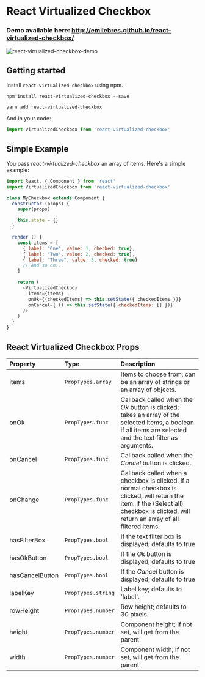 # React Virtualized Checkbox

### Demo available here: http://emilebres.github.io/react-virtualized-checkbox/

![react-virtualized-checkbox-demo](https://cloud.githubusercontent.com/assets/6179178/15900554/2e509cac-2da0-11e6-8c3a-a7b261eca06b.gif)
## Getting started

Install `react-virtualized-checkbox` using npm.

```shell
npm install react-virtualized-checkbox --save

yarn add react-virtualized-checkbox
```

And in your code:
```js
import VirtualizedCheckbox from 'react-virtualized-checkbox'
```

## Simple Example

You pass _react-virtualized-checkbox_ an array of items. Here's a simple example:

```js
import React, { Component } from 'react'
import VirtualizedCheckbox from 'react-virtualized-checkbox'

class MyCheckbox extends Component {
  constructor (props) {
    super(props)

    this.state = {}
  }

  render () {
    const items = [
      { label: "One", value: 1, checked: true},
      { label: "Two", value: 2, checked: true},
      { label: "Three", value: 3, checked: true}
      // And so on...
    ]

    return (
      <VirtualizedCheckbox
        items={items}
        onOk={(checkedItems) => this.setState({ checkedItems })}
        onCancel={ () => this.setState({ checkedItems: [] })}
      />
    )
  }
}
```

## React Virtualized Checkbox Props

| Property | Type | Description |
|:---|:---|:---|
| items | `PropTypes.array` | Items to choose from; can be an array of strings or an array of objects. |
| onOk | `PropTypes.func` | Callback called when the _Ok_ button is clicked; takes an array of the selected items, a boolean if all items are selected and the text filter as arguments. |
| onCancel | `PropTypes.func` | Callback called when the _Cancel_ button is clicked. |
| onChange | `PropTypes.func` | Callback called when a checkbox is clicked. If a normal checkbox is clicked, will return the item. If the (Select all) checkbox is clicked, will return an array of all filtered items.|
| hasFilterBox | `PropTypes.bool` | If the text filter box is displayed; defaults to true |
| hasOkButton | `PropTypes.bool` | If the _Ok_ button is displayed; defaults to true |
| hasCancelButton | `PropTypes.bool` | If the _Cancel_ button is displayed; defaults to true |
| labelKey | `PropTypes.string` | Label key; defaults to 'label'. |
| rowHeight | `PropTypes.number` | Row height; defaults to 30 pixels. |
| height | `PropTypes.number` | Component height; If not set, will get from the parent. |
| width | `PropTypes.number` | Component width; If not set, will get from the parent. |
